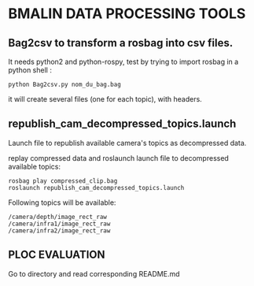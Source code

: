 # BMALIN DATA PROCESSING TOOLS

## Bag2csv to transform a rosbag into csv files.
It needs python2 and python-rospy, test by trying to import rosbag in a python shell :

`python Bag2csv.py nom_du_bag.bag`

it will create several files (one for each topic), with headers.

## republish_cam_decompressed_topics.launch 
Launch file to republish available camera's topics as decompressed data.

replay compressed data and roslaunch launch file to decompressed available topics:
```
rosbag play compressed_clip.bag
roslaunch republish_cam_decompressed_topics.launch
```

Following topics will be available:
```
/camera/depth/image_rect_raw
/camera/infra1/image_rect_raw
/camera/infra2/image_rect_raw
```

## PLOC EVALUATION
Go to directory and read corresponding README.md
